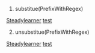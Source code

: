 1. substitue(PrefixWithRegex)

[Steadylearner]: s-
[Blog]: s-/blog
[Markdown]: https://www.steadylearner.com/markdown
[prop-passer]: https://www.npmjs.com/package/prop-passer
[How to write less code for links in markdown with React]: https://www.steadylearner.com/blog/read/How-to-write-less-code-for-links-in-markdown-with-React
[Steadylearner](s-)
[test](s-/blog)

2. unsubstitue(PrefixWithRegex)

[Steadylearner]: https://www.steadylearner.com
[Blog]: https://www.steadylearner.com/blog
[Markdown]: https://www.steadylearner.com/markdown
[prop-passer]: https://www.npmjs.com/package/prop-passer
[How to write less code for links in markdown with React]: https://www.steadylearner.com/blog/read/How-to-write-less-code-for-links-in-markdown-with-React
[Steadylearner](https://www.steadlyearner.com)
[test](https://www.steadylearner.com/blog)
